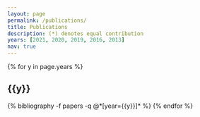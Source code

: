 ```yaml
---
layout: page
permalink: /publications/
title: Publications
description: (*) denotes equal contribution
years: [2021, 2020, 2019, 2016, 2013]
nav: true
---
```


<div class="publications">

{% for y in page.years %}
  <h2 class="year">{{y}}</h2>
  {% bibliography -f papers -q @*[year={{y}}]* %}
{% endfor %}

</div>
